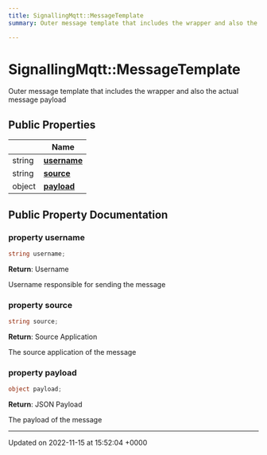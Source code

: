 ```yaml
---
title: SignallingMqtt::MessageTemplate
summary: Outer message template that includes the wrapper and also the actual message payload 

---
```


# SignallingMqtt::MessageTemplate



Outer message template that includes the wrapper and also the actual message payload 

## Public Properties

|                | Name           |
| -------------- | -------------- |
| string | **[username](/SignallingSystem-doc/vb/Classes/classSignallingMqtt_1_1MessageTemplate/#property-username)**  |
| string | **[source](/SignallingSystem-doc/vb/Classes/classSignallingMqtt_1_1MessageTemplate/#property-source)**  |
| object | **[payload](/SignallingSystem-doc/vb/Classes/classSignallingMqtt_1_1MessageTemplate/#property-payload)**  |

## Public Property Documentation

### property username

```csharp
string username;
```


**Return**: Username

Username responsible for sending the message


### property source

```csharp
string source;
```


**Return**: Source Application

The source application of the message


### property payload

```csharp
object payload;
```


**Return**: JSON Payload

The payload of the message


-------------------------------

Updated on 2022-11-15 at 15:52:04 +0000